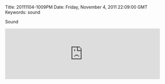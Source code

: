 Title: 20111104-1009PM
Date: Friday, November 4, 2011 22:09:00 GMT
Keywords: sound

Sound

<iframe width="100%" height="166" scrolling="no" frameborder="no" src="https://w.soundcloud.com/player/?url=http%3A%2F%2Fapi.soundcloud.com%2Ftracks%2F42658495"></iframe>